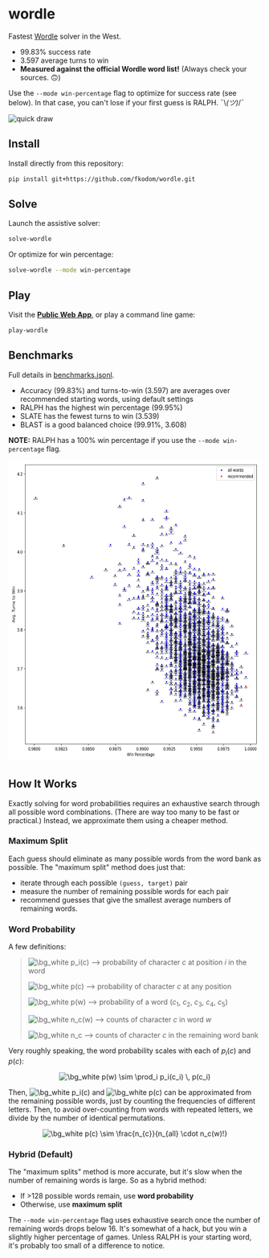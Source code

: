 # wordle

Fastest [Wordle](https://www.powerlanguage.co.uk/wordle/) solver in the West.

* 99.83% success rate
* 3.597 average turns to win
* **Measured against the official Wordle word list!** (Always check your sources. 🙃)

Use the `--mode win-percentage` flag to optimize for success rate (see below). In that case, you can't lose if your first guess is RALPH. ¯\\_(ツ)_/¯

![quick draw](https://media.giphy.com/media/aqDXCH2M1ycEw/giphy.gif)


## Install

Install directly from this repository:
```bash
pip install git+https://github.com/fkodom/wordle.git
```

## Solve

Launch the assistive solver:
```bash
solve-wordle
```

Or optimize for win percentage:
```bash
solve-wordle --mode win-percentage
```

## Play

Visit the **[Public Web App](https://share.streamlit.io/fkodom/wordle/main/app.py)**, or play a command line game:
```bash
play-wordle
```

## Benchmarks

Full details in [benchmarks.jsonl](data/benchmarks.jsonl).

* Accuracy (99.83%) and turns-to-win (3.597) are averages over recommended starting words, using default settings
* RALPH has the highest win percentage (99.95%)
* SLATE has the fewest turns to win (3.539)
* BLAST is a good balanced choice (99.91%, 3.608)

**NOTE:** RALPH has a 100% win percentage if you use the `--mode win-percentage` flag.

<img src="data/benchmarks.jpg" height="600px" />

## How It Works

Exactly solving for word probabilities requires an exhaustive search through all possible word combinations. (There are way too many to be fast or practical.) Instead, we approximate them using a cheaper method.

### Maximum Split

Each guess should eliminate as many possible words from the word bank as possible. The "maximum split" method does just that: 
* iterate through each possible `(guess, target)` pair
* measure the number of remaining possible words for each pair
* recommend guesses that give the smallest average numbers of remaining words.

### Word Probability

A few definitions:

> <img src="https://latex.codecogs.com/png.image?\dpi{100}&space;\bg_white&space;p_i(c)" title="\bg_white p_i(c)" /> --> probability of character $c$ at position $i$ in the word
> 
> <img src="https://latex.codecogs.com/png.image?\dpi{100}&space;\bg_white&space;p(c)" title="\bg_white p(c)" /> --> probability of character $c$ at any position
> 
> <img src="https://latex.codecogs.com/png.image?\dpi{100}&space;\bg_white&space;p(w)" title="\bg_white p(w)" /> --> probability of a word ($c_1$, $c_2$, $c_3$, $c_4$, $c_5$)
> 
> <img src="https://latex.codecogs.com/png.image?\dpi{100}&space;\bg_white&space;n_c(w)" title="\bg_white n_c(w)" /> --> counts of character $c$ in word $w$
> 
> <img src="https://latex.codecogs.com/png.image?\dpi{100}&space;\bg_white&space;n_c" title="\bg_white n_c" /> --> counts of character $c$ in the remaining word bank


Very roughly speaking, the word probability scales with each of $p_i(c)$ and $p(c)$:

<!-- $$p(w) \sim \prod_i p_i(c_i) \, p(c_i)$$ -->
<p style="text-align:center;"><img src="https://latex.codecogs.com/png.image?\dpi{100}&space;\bg_white&space;p(w)&space;\sim&space;\prod_i&space;p_i(c_i)&space;\,&space;p(c_i)" title="\bg_white p(w) \sim \prod_i p_i(c_i) \, p(c_i)" /></p>

Then, <img src="https://latex.codecogs.com/png.image?\dpi{100}&space;\bg_white&space;p_i(c)" title="\bg_white p_i(c)" /> and <img src="https://latex.codecogs.com/png.image?\dpi{100}&space;\bg_white&space;p(c)" title="\bg_white p(c)" /> can be approximated from the remaining possible words, just by counting the frequencies of different letters. Then, to avoid over-counting from words with repeated letters, we divide by the number of identical permutations. 

<!-- $$p(c) \sim \frac{n_{c}}{n_{all} \cdot n_c(w)!}$$ -->
<p style="text-align:center;"><img src="https://latex.codecogs.com/png.image?\dpi{100}&space;\bg_white&space;p(c)&space;\sim&space;\frac{n_{c}}{n_{all}&space;\cdot&space;n_c(w)!}&space;" title="\bg_white p(c) \sim \frac{n_{c}}{n_{all} \cdot n_c(w)!} " /></p>

### Hybrid (Default)

The "maximum splits" method is more accurate, but it's slow when the number of remaining words is large. So as a hybrid method:
* If >128 possible words remain, use **word probability**
* Otherwise, use **maximum split**

The `--mode win-percentage` flag uses exhaustive search once the number of remaining words drops below 16. It's somewhat of a hack, but you win a slightly higher percentage of games. Unless RALPH is your starting word, it's probably too small of a difference to notice.

